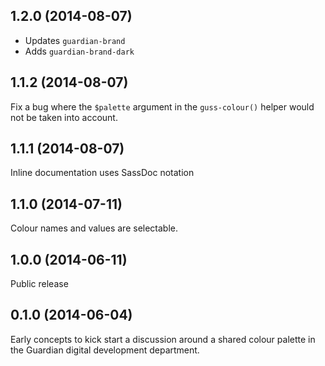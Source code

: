## 1.2.0 (2014-08-07)

- Updates `guardian-brand`
- Adds `guardian-brand-dark`

## 1.1.2 (2014-08-07)

Fix a bug where the `$palette` argument in the `guss-colour()` helper
would not be taken into account.

## 1.1.1 (2014-08-07)

Inline documentation uses SassDoc notation

## 1.1.0 (2014-07-11)

Colour names and values are selectable.

## 1.0.0 (2014-06-11)

Public release

## 0.1.0 (2014-06-04)

Early concepts to kick start a discussion around a shared colour palette
in the Guardian digital development department.
